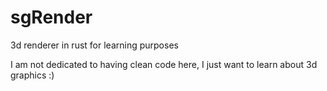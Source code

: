 # sgRender
3d renderer in rust for learning purposes

I am not dedicated to having clean code here, I just want to learn about 3d graphics :)
